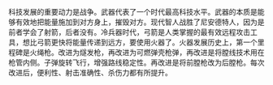 科技发展的重要动力是战争。武器代表了一个时代最高科技水平。武器的本质是能够有效地把能量施加到对方身上，摧毁对方。现代智人战胜了尼安德特人，因为是前者学会了射箭，后者没有。冷兵器时代，弓箭是人类掌握的最有效远程攻击工具，想比弓箭更快将能量传递到远方，要使用火器了。火器发展历史上，第一个里程碑是火绳枪。改进为燧发枪，再改进为可燃弹壳枪弹，再改进是将膛线技术用在枪管内侧。子弹旋转飞行，增强路线稳定性。再改进是将前膛枪改为后膛枪。每次改进后，便利性、射击准确性、杀伤力都有所提升。
